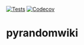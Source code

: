 [![Tests](https://github.com/jprimero/pyrandomwiki/workflows/Tests/badge.svg)](https://github.com/jprimero/pyrandomwiki/actions?workflow=Tests)
[![Codecov](https://codecov.io/gh/jprimero/pyrandomwiki/branch/master/graph/badge.svg)](https://codecov.io/gh/jprimero/pyrandomwiki)

# pyrandomwiki
